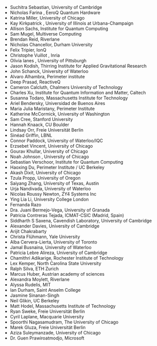 - Suchitra Sebastian, University of Cambridge
- Nicholas Farina , EeroQ Quantum Hardware 
- Katrina Miller, University of Chicago 
- Kay Kirkpatrick , University of Illinois at Urbana-Champaign 
- Allison Sachs, Institute for Quantum Computing
- Sam Mugel, Multiverse Computing
- Brendan Reid, Riverlane 
- Nicholas Chancellor, Durham University
- Felix Tripier, IonQ
- Christophe Vuillot , Inria
- Olivia lanes , University of Pittsburgh
- Jason Kodish, Thirring Institute for Applied Gravitational Research
- John Schanck, University of Waterloo
- Alvaro Alhambra, Perimeter institute
- Deep Prasad, ReactiveQ
- Cameron Calcluth, Chalmers University of Technology
- Charles Xu, Institute for Quantum Information and Matter, Caltech
- Susanna Todaro, Massachusetts Institute for Technology
- Ariel Bendersky, Universidad de Buenos Aires
- Maria Julia Maristany, Perimeter Institute
- Katherine McCormick, University of Washington
- Sam Cree, Stanford University
- Hannah Knaack, CU Boulder 
- Lindsay Orr, Freie Universität Berlin
- Sinéad Griffin, LBNL
- Connor Paddock, University of Waterloo/IQC
- Erzsebet Vincent, University of Chicago
- Gourav Khullar, University of Chicago
- Noah Johnson , University of Chicago
- Sebastian Verschoor, Institute for Quantum Computing
- Haoxing Du, Perimeter Institute / UC Berkeley
- Akash Dixit, University of Chicago
- Tzula Propp, University of Oregon
- Saiyang Zhang, University of Texas,  Austin
- Urja Nandivada, University of Waterloo
- Nicolas Roussy Newton, ZY4 Systems Inc
- Ying Lia Li, University College London
- Fernanda Razo
- Dra. Juani Bermejo-Vega, University of Granada
- Patricia Contreras Tejada, ICMAT-CSIC (Madrid, Spain)
- Siddharth S Saxena, Cavendish Laboratory, University of Cambridge
- Alexander Davies, University of Cambridge
- Arijit Chakrabarty
- Christa Flühmann, Yale University
- Alba Cervera-Lierta, University of Toronto
- Jamal Busnaina, University of Waterloo
- Patricia Lebre Alireza, University of Cambridge 
- Chamithri Adikarige, Rochester Institute of Technology
- Lex Kemper, North Carolina State University
- Ralph Silva, ETH Zurich
- Marcus Huber, Austrian academy of sciences
- Alexandra Moylett, Riverlane
- Alyssa Rudelis, MIT
- Ian Durham, Saint Anselm College
- Jasmine Sinanan-Singh
- Neil Glikin, UC Berkeley
- Matt Hodel, Massachusetts Institute of Technology
- Ryan Sweke, Freie Universität Berlin
- Cyril Laplane, Macquarie University
- Spoorthi Nagasamudram, The University of Chicago
- Marek Gluza, Freie Universität Berlin
- Aziza Suleymanzade, University of Chicago
- Dr. Guen Prawiroatmodjo, Microsoft
